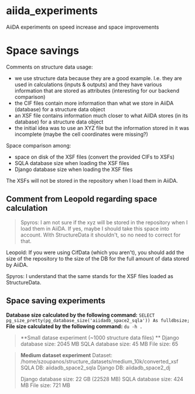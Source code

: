 # aiida_experiments
AiiDA experiments on speed increase and space improvements

Space savings
=============
Comments on structure data usage:
- we use structure data because they are a good example. I.e. they are used in calculations (inputs & outputs) and they have various information that are stored as attributes (interesting for our backend comparison)
- the CIF files contain more information than what we store in AiiDA (database) for a structure data object
- an XSF file contains information much closer to what AiIDA stores (in its database) for a structure data object
- the initial idea was to use an XYZ file but the information stored in it was incomplete (maybe the cell coordinates were missing?)

Space comparison among:
- space on disk of the XSF files (convert the provided CIFs to XSFs)
- SQLA database size when loading the XSF files
- Django database size when loading the XSF files

The XSFs will not be stored in the repository when I load them in AiiDA.

Comment from Leopold regarding space calculation
------------------------------------------------
> Spyros:
> I am not sure if the xyz will be stored in the repository when I load them
> in AiiDA. If yes, maybe I should take this space into account.
> With StructureData it shouldn't, so no need to correct for that.

Leopold:
If you were using CifData (which you aren't), you should add the size
of the repository to the size of the DB for the full amount of data
stored by AiiDA.

Spyros: I understand that the same stands for the XSF files loaded as StructureData.


Space saving experiments
------------------------

**Database size calculated by the following command:**
`SELECT pg_size_pretty(pg_database_size('aiidadb_space2_sqla')) As fulldbsize;`
**File size calculated by the following command:**
`du -h .`


> **Small datase experiment (~1000 structure data files) **
> Django database size: 2045 MB
> SQLA database size: 45 MB
> File size: 65

> **Medium dataset experiment**
> Dataset: /home/szoupanos/structure_datasets/medium_10k/converted_xsf
> SQLA DB: aiidadb_space2_sqla
> Django DB: aiidadb_space2_dj
> 
> Django database size: 22 GB (22528 MB)
> SQLA database size: 424 MB
> File size: 721 MB